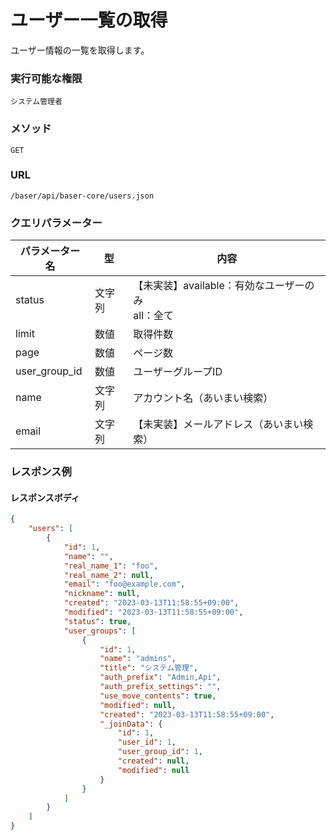 # ユーザー一覧の取得

ユーザー情報の一覧を取得します。

### 実行可能な権限
```
システム管理者
```

### メソッド
```
GET
```
 
### URL
```
/baser/api/baser-core/users.json
``` 

### クエリパラメーター

| パラメーター名       | 型 | 内容                                 |
|---------------| --- |------------------------------------|
| status        | 文字列 | 【未実装】available：有効なユーザーのみ<br>all：全て |
| limit         | 数値 | 取得件数                               |
| page          | 数値 | ページ数                               |
| user_group_id | 数値 | ユーザーグループID                         |
| name          | 文字列 | アカウント名（あいまい検索）                     |
| email         | 文字列 | 【未実装】メールアドレス（あいまい検索）               |

### レスポンス例
#### レスポンスボディ
```json
{
    "users": [
        {
            "id": 1,
            "name": "",
            "real_name_1": "foo",
            "real_name_2": null,
            "email": "foo@example.com",
            "nickname": null,
            "created": "2023-03-13T11:58:55+09:00",
            "modified": "2023-03-13T11:58:55+09:00",
            "status": true,
            "user_groups": [
                {
                    "id": 1,
                    "name": "admins",
                    "title": "システム管理",
                    "auth_prefix": "Admin,Api",
                    "auth_prefix_settings": "",
                    "use_move_contents": true,
                    "modified": null,
                    "created": "2023-03-13T11:58:55+09:00",
                    "_joinData": {
                        "id": 1,
                        "user_id": 1,
                        "user_group_id": 1,
                        "created": null,
                        "modified": null
                    }
                }
            ]
        }
    ]
}
```
